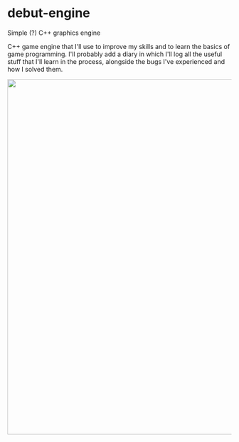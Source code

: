 # debut-engine
Simple (?) C++ graphics engine

C++ game engine that I'll use to improve my skills and to learn the basics of game programming. I'll probably add a diary in which I'll log all the useful stuff that I'll learn in the process, alongside the bugs I've experienced and how I solved them.
<p align="center"><img src = https://user-images.githubusercontent.com/47360416/159141535-cd434aa2-a52e-44f2-afbe-6802cbe2fc2e.png width="800px"/></p>
